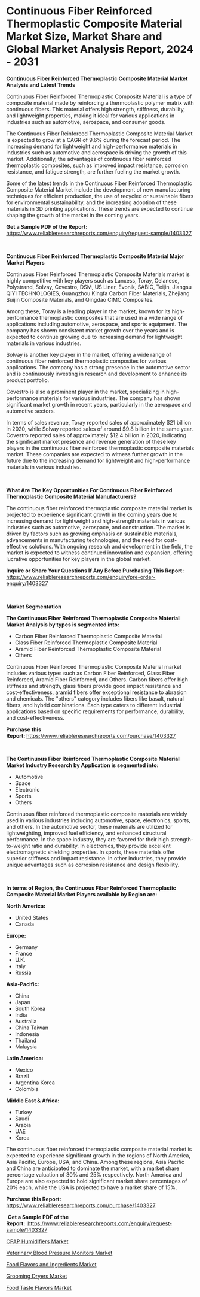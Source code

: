 <p><h1>Continuous Fiber Reinforced Thermoplastic Composite Material Market Size, Market Share and Global Market Analysis Report, 2024 - 2031</h1></p><p><strong>Continuous Fiber Reinforced Thermoplastic Composite Material Market Analysis and Latest Trends</strong></p>
<p><p>Continuous Fiber Reinforced Thermoplastic Composite Material is a type of composite material made by reinforcing a thermoplastic polymer matrix with continuous fibers. This material offers high strength, stiffness, durability, and lightweight properties, making it ideal for various applications in industries such as automotive, aerospace, and consumer goods.</p><p>The Continuous Fiber Reinforced Thermoplastic Composite Material Market is expected to grow at a CAGR of 9.6% during the forecast period. The increasing demand for lightweight and high-performance materials in industries such as automotive and aerospace is driving the growth of this market. Additionally, the advantages of continuous fiber reinforced thermoplastic composites, such as improved impact resistance, corrosion resistance, and fatigue strength, are further fueling the market growth.</p><p>Some of the latest trends in the Continuous Fiber Reinforced Thermoplastic Composite Material Market include the development of new manufacturing techniques for efficient production, the use of recycled or sustainable fibers for environmental sustainability, and the increasing adoption of these materials in 3D printing applications. These trends are expected to continue shaping the growth of the market in the coming years.</p></p>
<p><strong>Get a Sample PDF of the Report:&nbsp;</strong> <a href="https://www.reliableresearchreports.com/enquiry/request-sample/1403327">https://www.reliableresearchreports.com/enquiry/request-sample/1403327</a></p>
<p>&nbsp;</p>
<p><strong>Continuous Fiber Reinforced Thermoplastic Composite Material Major Market Players</strong></p>
<p><p>Continuous Fiber Reinforced Thermoplastic Composite Materials market is highly competitive with key players such as Lanxess, Toray, Celanese, Polystrand, Solvay, Covestro, DSM, US Liner, Evonik, SABIC, Teijin, Jiangsu QIYI TECHNOLOGIES, Guangzhou Kingfa Carbon Fiber Materials, Zhejiang Suijin Composite Materials, and Qingdao CIMC Composites.</p><p>Among these, Toray is a leading player in the market, known for its high-performance thermoplastic composites that are used in a wide range of applications including automotive, aerospace, and sports equipment. The company has shown consistent market growth over the years and is expected to continue growing due to increasing demand for lightweight materials in various industries.</p><p>Solvay is another key player in the market, offering a wide range of continuous fiber reinforced thermoplastic composites for various applications. The company has a strong presence in the automotive sector and is continuously investing in research and development to enhance its product portfolio.</p><p>Covestro is also a prominent player in the market, specializing in high-performance materials for various industries. The company has shown significant market growth in recent years, particularly in the aerospace and automotive sectors.</p><p>In terms of sales revenue, Toray reported sales of approximately $21 billion in 2020, while Solvay reported sales of around $9.8 billion in the same year. Covestro reported sales of approximately $12.4 billion in 2020, indicating the significant market presence and revenue generation of these key players in the continuous fiber reinforced thermoplastic composite materials market. These companies are expected to witness further growth in the future due to the increasing demand for lightweight and high-performance materials in various industries.</p></p>
<p>&nbsp;</p>
<p><strong>What Are The Key Opportunities For Continuous Fiber Reinforced Thermoplastic Composite Material Manufacturers?</strong></p>
<p><p>The continuous fiber reinforced thermoplastic composite material market is projected to experience significant growth in the coming years due to increasing demand for lightweight and high-strength materials in various industries such as automotive, aerospace, and construction. The market is driven by factors such as growing emphasis on sustainable materials, advancements in manufacturing technologies, and the need for cost-effective solutions. With ongoing research and development in the field, the market is expected to witness continued innovation and expansion, offering lucrative opportunities for key players in the global market.</p></p>
<p><strong>Inquire or Share Your Questions If Any Before Purchasing This Report:</strong> <a href="https://www.reliableresearchreports.com/enquiry/pre-order-enquiry/1403327">https://www.reliableresearchreports.com/enquiry/pre-order-enquiry/1403327</a></p>
<p>&nbsp;</p>
<p><strong>Market Segmentation</strong></p>
<p><strong>The Continuous Fiber Reinforced Thermoplastic Composite Material Market Analysis by types is segmented into:</strong></p>
<p><ul><li>Carbon Fiber Reinforced Thermoplastic Composite Material</li><li>Glass Fiber Reinforced Thermoplastic Composite Material</li><li>Aramid Fiber Reinforced Thermoplastic Composite Material</li><li>Others</li></ul></p>
<p><p>Continuous Fiber Reinforced Thermoplastic Composite Material market includes various types such as Carbon Fiber Reinforced, Glass Fiber Reinforced, Aramid Fiber Reinforced, and Others. Carbon fibers offer high stiffness and strength, glass fibers provide good impact resistance and cost-effectiveness, aramid fibers offer exceptional resistance to abrasion and chemicals. The "others" category includes fibers like basalt, natural fibers, and hybrid combinations. Each type caters to different industrial applications based on specific requirements for performance, durability, and cost-effectiveness.</p></p>
<p><strong>Purchase this Report:&nbsp;</strong><a href="https://www.reliableresearchreports.com/purchase/1403327">https://www.reliableresearchreports.com/purchase/1403327</a></p>
<p>&nbsp;</p>
<p><strong>The Continuous Fiber Reinforced Thermoplastic Composite Material Market Industry Research by Application is segmented into:</strong></p>
<p><ul><li>Automotive</li><li>Space</li><li>Electronic</li><li>Sports</li><li>Others</li></ul></p>
<p><p>Continuous fiber reinforced thermoplastic composite materials are widely used in various industries including automotive, space, electronics, sports, and others. In the automotive sector, these materials are utilized for lightweighting, improved fuel efficiency, and enhanced structural performance. In the space industry, they are favored for their high strength-to-weight ratio and durability. In electronics, they provide excellent electromagnetic shielding properties. In sports, these materials offer superior stiffness and impact resistance. In other industries, they provide unique advantages such as corrosion resistance and design flexibility.</p></p>
<p>&nbsp;</p>
<p><strong>In terms of Region, the Continuous Fiber Reinforced Thermoplastic Composite Material Market Players available by Region are:</strong></p>
<p>
    <p> <strong> North America: </strong>
        <ul>
            <li>United States</li>
            <li>Canada</li>
        </ul>
        </p> 
    <p> <strong> Europe: </strong>
        <ul>
            <li>Germany</li>
            <li>France</li>
            <li>U.K.</li>
            <li>Italy</li>
            <li>Russia</li>
        </ul>
        </p> 
    <p> <strong> Asia-Pacific: </strong>
        <ul>
            <li>China</li>
            <li>Japan</li>
            <li>South Korea</li>
            <li>India</li>
            <li>Australia</li>
            <li>China Taiwan</li>
            <li>Indonesia</li>
            <li>Thailand</li>
            <li>Malaysia</li>
        </ul>
        </p> 
    <p> <strong> Latin America: </strong>
        <ul>
            <li>Mexico</li>
            <li>Brazil</li>
            <li>Argentina Korea</li>
            <li>Colombia</li>
        </ul>
        </p> 
    <p> <strong> Middle East & Africa: </strong>
        <ul>
            <li>Turkey</li>
            <li>Saudi</li>
            <li>Arabia</li>
            <li>UAE</li>
            <li>Korea</li>
        </ul>
    </p>
    </p>
<p><p>The continuous fiber reinforced thermoplastic composite material market is expected to experience significant growth in the regions of North America, Asia Pacific, Europe, USA, and China. Among these regions, Asia Pacific and China are anticipated to dominate the market, with a market share percentage valuation of 30% and 25% respectively. North America and Europe are also expected to hold significant market share percentages of 20% each, while the USA is projected to have a market share of 15%.</p></p>
<p><strong>Purchase this Report: </strong><a href="https://www.reliableresearchreports.com/purchase/1403327">https://www.reliableresearchreports.com/purchase/1403327</a></p>
<p>&nbsp;<strong>Get a Sample PDF of the Report:&nbsp;&nbsp;</strong><a href="https://www.reliableresearchreports.com/enquiry/request-sample/1403327">https://www.reliableresearchreports.com/enquiry/request-sample/1403327</a></p>
<p><strong></strong></p>
<p><p><a href="https://medium.com/@lauryframi644/cpap-humidifiers-market-competitive-analysis-market-trends-and-forecast-to-2031-6842c8f2c32c">CPAP Humidifiers Market</a></p><p><a href="https://medium.com/@kelsitorphy644/veterinary-blood-pressure-monitors-market-research-report-its-history-and-forecast-2024-to-2031-cd9df01d69a4">Veterinary Blood Pressure Monitors Market</a></p><p><a href="https://github.com/seekum/Market-Research-Report-List-1/blob/main/food-flavors-and-ingredients-market.md">Food Flavors and Ingredients Market</a></p><p><a href="https://medium.com/@kelsitorphy644/grooming-dryers-market-size-reveals-the-best-marketing-channels-in-global-industry-400806d466ad">Grooming Dryers Market</a></p><p><a href="https://github.com/nancykennedykellievqfqt2/Market-Research-Report-List-1/blob/main/food-taste-flavors-market.md">Food Taste Flavors Market</a></p></p>